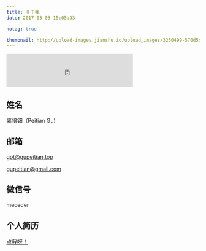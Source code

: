 ```yaml
---
title: 关于我
date: 2017-03-03 15:05:33

notag: true

thumbnail: http://upload-images.jianshu.io/upload_images/3250499-570d5de911b8b89b.jpg?imageMogr2/auto-orient/strip%7CimageView2/2/w/1240
---
```



<iframe frameborder="no" border="0" marginwidth="0" marginheight="0" width=330 height=86 src="http://music.163.com/outchain/player?type=2&id=432506345&auto=0&height=66"></iframe>

## 姓名

辜培钿（Peitian Gu)

## 邮箱

gpt@gupeitian.top

gupeitian@gmail.com

## 微信号

meceder

## 个人简历

[点我呀！](http://gupeitian.top/about/resume.html)
